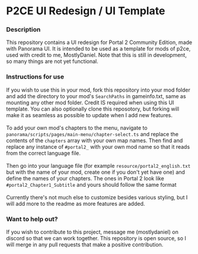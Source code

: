 # P2CE UI Redesign / UI Template
### Description
This repository contains a UI redesign for Portal 2 Community Edition, made with Panorama UI.
It is intended to be used as a template for mods of p2ce, used with credit to me, MostlyDaniel.
Note that this is still in development, so many things are not yet functional.
### Instructions for use
If you wish to use this in your mod, fork this repository into your mod folder and add the directory to your mod's `SearchPaths` in gameinfo.txt, same as mounting any other mod folder.
Credit IS required when using this UI template. You can also optionally clone this reposotory, but forking will make it as seamless as possible to update when I add new features.\
\
To add your own mod's chapters to the menu, navigate to `panorama/scripts/pages/main-menu/chapter-select.ts` and replace the contents of the `chapters` array with your own map names.
Then find and replace any instance of `#portal2_` with your own mod name so that it reads from the correct language file.\
\
Then go into your language file (for example `resource/portal2_english.txt` but with the name of your mod, create one if you don't yet have one) and define the names of your chapters. 
The ones in Portal 2 look like `#portal2_Chapter1_Subtitle` and yours should follow the same format\
\
Currently there's not much else to customize besides various styling, but I will add more to the readme as more features are added.

### Want to help out?
If you wish to contribute to this project, message me (mostlydaniel) on discord so that we can work together. This repository is open source, so I will merge in any pull requests that make a positive contribution.
